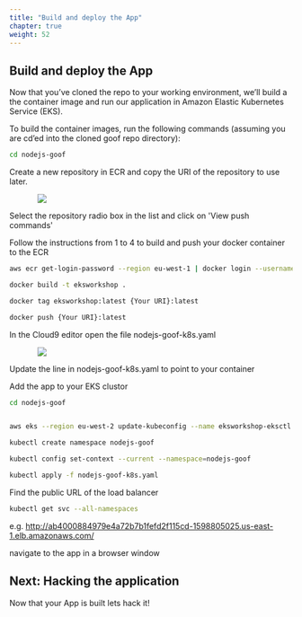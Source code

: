 ```yaml
---
title: "Build and deploy the App"
chapter: true
weight: 52
---
```


## Build and deploy the App

Now that you’ve cloned the repo to your working environment, we’ll build a the container image and run our application in Amazon Elastic Kubernetes Service (EKS).

To build the container images, run the following commands (assuming you are cd’ed into the cloned goof repo directory):

```bash
cd nodejs-goof
```

Create a new repository in ECR and copy the URI of the repository to use later.

<div style="padding-left: 10%;padding-right: 10%">
  <img src="/images/ecruri.jpg" />
</div>

Select the repository radio box in the list and click on 'View push commands'

Follow the instructions from 1 to 4 to build and push your docker container to the ECR


```bash
aws ecr get-login-password --region eu-west-1 | docker login --username AWS --password-stdin {Your URI}

docker build -t eksworkshop .

docker tag eksworkshop:latest {Your URI}:latest

docker push {Your URI}:latest

```


In the Cloud9 editor open the file nodejs-goof-k8s.yaml

<div style="padding-left: 10%;padding-right: 10%">
  <img src="/images/editfile.jpg" />
</div>


Update the line in nodejs-goof-k8s.yaml to point to your container


Add the app to your EKS clustor


```bash
cd nodejs-goof


aws eks --region eu-west-2 update-kubeconfig --name eksworkshop-eksctl

kubectl create namespace nodejs-goof

kubectl config set-context --current --namespace=nodejs-goof

kubectl apply -f nodejs-goof-k8s.yaml
```


Find the public URL of the load balancer


```bash
kubectl get svc --all-namespaces
```

e.g. http://ab4000884979e4a72b7b1fefd2f115cd-1598805025.us-east-1.elb.amazonaws.com/

navigate to the app in a browser window



## Next: Hacking the application <!-- TODO: MODIFY the body -->
Now that your App is built lets hack it!
